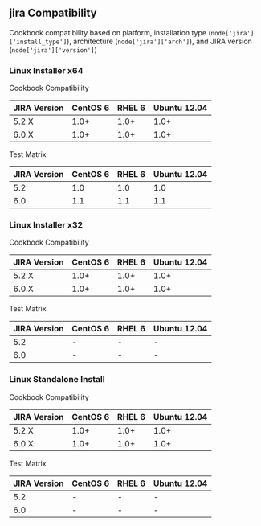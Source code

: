 ## jira Compatibility ##

Cookbook compatibility based on platform, installation type (`node['jira']['install_type']`), architecture (`node['jira']['arch']`), and JIRA version (`node['jira']['version']`)

### Linux Installer x64 ###

Cookbook Compatibility

JIRA Version | CentOS 6 | RHEL 6 | Ubuntu 12.04
-------------|----------|--------|-------------
5.2.X        | 1.0+     | 1.0+   | 1.0+
6.0.X        | 1.0+     | 1.0+   | 1.0+

Test Matrix

JIRA Version | CentOS 6 | RHEL 6 | Ubuntu 12.04
-------------|----------|--------|-------------
5.2          | 1.0      | 1.0    | 1.0
6.0          | 1.1      | 1.1    | 1.1

### Linux Installer x32 ###

Cookbook Compatibility

JIRA Version | CentOS 6 | RHEL 6 | Ubuntu 12.04
-------------|----------|--------|-------------
5.2.X        | 1.0+     | 1.0+   | 1.0+
6.0.X        | 1.0+     | 1.0+   | 1.0+

Test Matrix

JIRA Version | CentOS 6 | RHEL 6 | Ubuntu 12.04
-------------|----------|--------|-------------
5.2          | -        | -      | -
6.0          | -        | -      | -

### Linux Standalone Install ###

Cookbook Compatibility

JIRA Version | CentOS 6 | RHEL 6 | Ubuntu 12.04
-------------|----------|--------|-------------
5.2.X        | 1.0+     | 1.0+   | 1.0+
6.0.X        | 1.0+     | 1.0+   | 1.0+

Test Matrix

JIRA Version | CentOS 6 | RHEL 6 | Ubuntu 12.04
-------------|----------|--------|-------------
5.2          | -        | -      | -
6.0          | -        | -      | -
